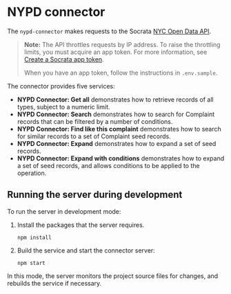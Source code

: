 # NYPD connector

The `nypd-connector` makes requests to the Socrata [NYC Open Data API](https://dev.socrata.com/foundry/data.cityofnewyork.us/d6zx-ckhd).

> **Note:** The API throttles requests by IP address. To raise the throttling limits, you must acquire an app token. For more information, see [Create a Socrata app token](https://i2group.github.io/analyze-connect-node-sdk/guide/walkthrough/3-connect-to-eds.html#create-an-app-token).
>
> When you have an app token, follow the instructions in `.env.sample`.

The connector provides five services:

- **NYPD Connector: Get all** demonstrates how to retrieve records of all types, subject to a numeric limit.
- **NYPD Connector: Search** demonstrates how to search for Complaint records that can be filtered by a number of conditions.
- **NYPD Connector: Find like this complaint** demonstrates how to search for similar records to a set of Complaint seed records.
- **NYPD Connector: Expand** demonstrates how to expand a set of seed records.
- **NYPD Connector: Expand with conditions** demonstrates how to expand a set of seed records, and allows conditions to be applied to the operation.

## Running the server during development

To run the server in development mode:

1. Install the packages that the server requires.

   ```shell
   npm install
   ```

1. Build the service and start the connector server:

   ```shell
   npm start
   ```

In this mode, the server monitors the project source files for changes, and rebuilds the service if necessary.
